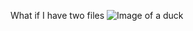 What if I have two files ![Image of a duck](https://github.com/boshenpku/Personal-blog/blob/master/IMG_1741.jpeg)
